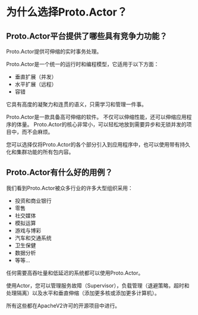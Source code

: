 # 为什么选择Proto.Actor？

## Proto.Actor平台提供了哪些具有竞争力功能？

Proto.Actor提供可伸缩的实时事务处理。

Proto.Actor是一个统一的运行时和编程模型，它适用于以下方面：
- 垂直扩展（并发）
- 水平扩展（远程）
- 容错

它具有高度的凝聚力和连贯的语义，只需学习和管理一件事。


Proto.Actor是一款具备高可伸缩的软件。
不仅可以伸缩性能，还可以伸缩应用程序的体量。 
Proto.Actor的核心非常小，可以轻松地放到需要异步和无锁并发的项目中，而不会麻烦。


您可以选择仅将Proto.Actor的各个部分引入到应用程序中，也可以使用带有持久化和集群功能的所有包内容。


## Proto.Actor有什么好的用例？

我们看到Proto.Actor被众多行业的许多大型组织采用：

- 投资和商业银行
- 零售
- 社交媒体
- 模拟运算
- 游戏与博彩
- 汽车和交通系统
- 卫生保健
- 数据分析
- 等等...

任何需要高吞吐量和低延迟的系统都可以使用Proto.Actor。


使用Actor，您可以管理服务故障（Supervisor），负载管理（退避策略，超时和处理隔离）以及水平和垂直伸缩（添加更多核或添加更多计算机）。


所有这些都在ApacheV2许可的开源项目中进行。
